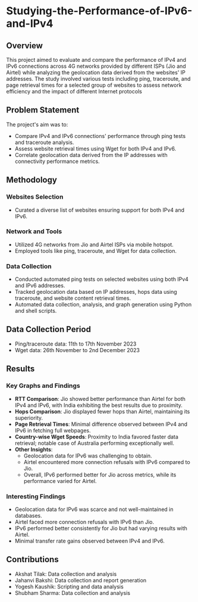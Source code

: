 # Studying-the-Performance-of-IPv6-and-IPv4

## Overview
This project aimed to evaluate and compare the performance of IPv4 and IPv6 connections across 4G networks provided by different ISPs (Jio and Airtel) while analyzing the geolocation data derived from the websites' IP addresses. The study involved various tests including ping, traceroute, and page retrieval times for a selected group of websites to assess network efficiency and the impact of different Internet protocols

## Problem Statement
The project's aim was to:
- Compare IPv4 and IPv6 connections' performance through ping tests and traceroute analysis.
- Assess website retrieval times using Wget for both IPv4 and IPv6.
- Correlate geolocation data derived from the IP addresses with connectivity performance metrics.

## Methodology
### Websites Selection
- Curated a diverse list of websites ensuring support for both IPv4 and IPv6.
### Network and Tools
- Utilized 4G networks from Jio and Airtel ISPs via mobile hotspot.
- Employed tools like ping, traceroute, and Wget for data collection.
### Data Collection
- Conducted automated ping tests on selected websites using both IPv4 and IPv6 addresses.
- Tracked geolocation data based on IP addresses, hops data using traceroute, and website content retrieval times.
- Automated data collection, analysis, and graph generation using Python and shell scripts.

## Data Collection Period
- Ping/traceroute data: 11th to 17th November 2023
- Wget data: 26th November to 2nd December 2023

## Results
### Key Graphs and Findings
- **RTT Comparison**: Jio showed better performance than Airtel for both IPv4 and IPv6, with India exhibiting the best results due to proximity.
- **Hops Comparison**: Jio displayed fewer hops than Airtel, maintaining its superiority.
- **Page Retrieval Times**: Minimal difference observed between IPv4 and IPv6 in fetching full webpages.
- **Country-wise Wget Speeds**: Proximity to India favored faster data retrieval; notable case of Australia performing exceptionally well.
- **Other Insights**: 
    - Geolocation data for IPv6 was challenging to obtain.
    - Airtel encountered more connection refusals with IPv6 compared to Jio.
    - Overall, IPv6 performed better for Jio across metrics, while its performance varied for Airtel.

### Interesting Findings
- Geolocation data for IPv6 was scarce and not well-maintained in databases.
- Airtel faced more connection refusals with IPv6 than Jio.
- IPv6 performed better consistently for Jio but had varying results with Airtel.
- Minimal transfer rate gains observed between IPv4 and IPv6.

## Contributions
- Akshat Tilak: Data collection and analysis
- Jahanvi Bakshi: Data collection and report generation
- Yogesh Kaushik: Scripting and data analysis
- Shubham Sharma: Data collection and analysis
